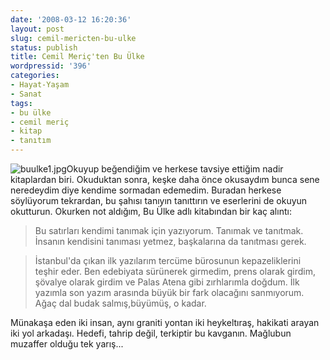 ```yaml
---
date: '2008-03-12 16:20:36'
layout: post
slug: cemil-mericten-bu-ulke
status: publish
title: Cemil Meriç'ten Bu Ülke
wordpressid: '396'
categories:
- Hayat-Yaşam
- Sanat
tags:
- bu ülke
- cemil meriç
- kitap
- tanıtım
---
```


![buulke1.jpg](http://blog.arsln.org/image/buulke1.jpg)Okuyup beğendiğim ve herkese tavsiye ettiğim nadir kitaplardan biri. Okuduktan sonra, keşke daha önce okusaydım bunca sene neredeydim diye kendime sormadan edemedim. Buradan herkese söylüyorum tekrardan, bu şahısı tanıyın tanıttırın ve eserlerini de okuyun okutturun. Okurken not aldığım, Bu Ülke adlı kitabından bir kaç alıntı:



> Bu satırları kendimi tanımak için yazıyorum. Tanımak ve tanıtmak. İnsanın kendisini tanıması yetmez, başkalarına da tanıtması gerek. 







> İstanbul'da çıkan ilk yazılarım tercüme bürosunun kepazeliklerini teşhir eder. Ben edebiyata sürünerek girmedim, prens olarak girdim, şövalye olarak girdim ve Palas Atena gibi zırhlarımla doğdum. İlk yazımla son yazım arasında büyük bir fark olacağını sanmıyorum. Ağaç dal budak salmış,büyümüş, o kadar. 






> 
Münakaşa eden iki insan, aynı graniti yontan iki heykeltıraş, hakikati arayan iki yol arkadaşı. Hedefi, tahrip değil, terkiptir bu kavganın. Mağlubun muzaffer olduğu tek yarış...






